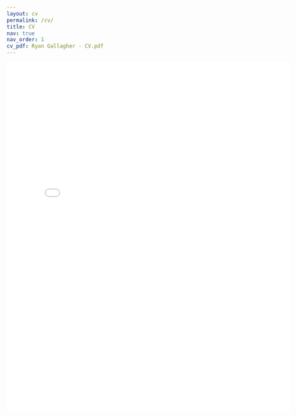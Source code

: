 ```yaml
---
layout: cv
permalink: /cv/
title: CV
nav: true
nav_order: 1
cv_pdf: Ryan Gallagher - CV.pdf
---
```


<embed src="{{ site.baseurl }}/assets/pdf//Ryan Gallagher - CV.pdf" width="650" height="800" type='application/pdf'>
